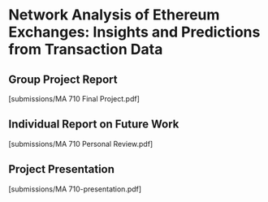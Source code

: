 # Network Analysis of Ethereum Exchanges: Insights and Predictions from Transaction Data


## Group Project Report
[submissions/MA 710 Final Project.pdf]

## Individual Report on Future Work
[submissions/MA 710 Personal Review.pdf]

## Project Presentation
[submissions/MA 710-presentation.pdf]

